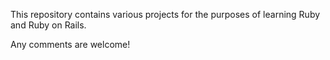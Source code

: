 This repository contains various projects for the purposes of learning Ruby and Ruby on Rails.

Any comments are welcome!
